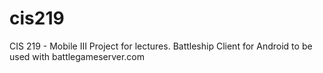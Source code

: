 cis219
======

CIS 219 - Mobile III Project for lectures.  Battleship Client for Android to be used with battlegameserver.com

